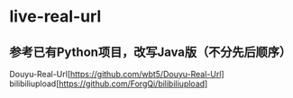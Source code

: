 # live-real-url

## 参考已有Python项目，改写Java版（不分先后顺序）

Douyu-Real-Url[https://github.com/wbt5/Douyu-Real-Url]
bilibiliupload[https://github.com/ForgQi/bilibiliupload]

